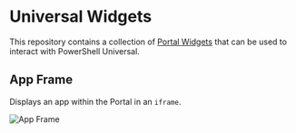 # Universal Widgets

This repository contains a collection of [Portal Widgets](https://docs.powershelluniversal.com/portal/portal-widgets) that can be used to interact with PowerShell Universal.

## App Frame

Displays an app within the Portal in an `iframe`.

![App Frame](https://raw.githubusercontent.com/ironmansoftware/scripts/main/images/Universal/Universal.Widgets/App%20Frame.png)